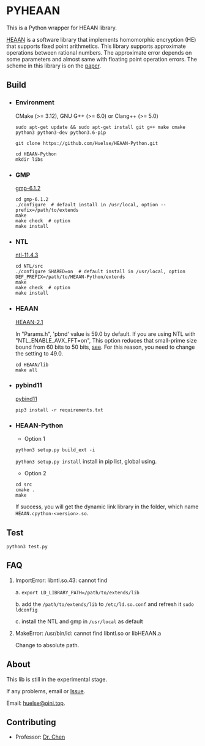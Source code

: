 # PYHEAAN
This is a Python wrapper for HEAAN library.

[HEAAN](https://github.com/snucrypto/HEAAN) is a software library that implements homomorphic encryption (HE) that supports fixed point arithmetics. This library supports approximate operations between rational numbers. The approximate error depends on some parameters and almost same with floating point operation errors. The scheme in this library is on the [paper](https://eprint.iacr.org/2016/421.pdf).



## Build

* ### Environment

  CMake (>= 3.12), GNU G++ (>= 6.0) or Clang++ (>= 5.0)

  ```shell
  sudo apt-get update && sudo apt-get install git g++ make cmake python3 python3-dev python3.6-pip
  
  git clone https://github.com/Huelse/HEAAN-Python.git

  cd HEAAN-Python
  mkdir libs
  ```



* ### GMP

  [gmp-6.1.2](https://gmplib.org/)

  ```shell
  cd gmp-6.1.2
  ./configure  # default install in /usr/local, option --prefix=/path/to/extends
  make
  make check  # option
  make install
  ```



* ### NTL 

  [ntl-11.4.3](https://www.shoup.net/ntl/)

  ```shell
  cd NTL/src
  ./configure SHARED=on  # default install in /usr/local, option DEF_PREFIX=/path/to/HEAAN-Python/extends
  make
  make check  # option
  make install
  ```



* ### HEAAN

  [HEAAN-2.1](https://github.com/snucrypto/HEAAN)

  In "Params.h", 'pbnd' value is 59.0 by default. If you are using NTL with "NTL_ENABLE_AVX_FFT=on", This option reduces that small-prime size bound from 60 bits to 50 bits, [see](https://www.shoup.net/ntl/doc/tour-changes.html). For this reason, you need to change the setting to 49.0.

  ```shell
  cd HEAAN/lib
  make all
  ```



* ### pybind11

  [pybind11](https://github.com/pybind/pybind11)

  ```shell
  pip3 install -r requirements.txt
  ```



* ### HEAAN-Python

  * Option 1

  `python3 setup.py build_ext -i`

  `python3 setup.py install` install in pip list, global using.

  * Option 2
  
  ```shell
  cd src
  cmake .
  make
  ```

  If success, you will get the dynamic link library in the folder, which name `HEAAN.cpython-<version>.so`.



## Test

```python3
python3 test.py
```



## FAQ

1. ImportError: libntl.so.43: cannot find

    a. `export LD_LIBRARY_PATH=/path/to/extends/lib`

    b. add the `/path/to/extends/lib` to `/etc/ld.so.conf` and refresh it `sudo ldconfig`

    c. install the NTL and gmp in `/usr/local` as default

2. MakeError: /usr/bin/ld: cannot find libntl.so or libHEAAN.a

    Change to absolute path.



## About

This lib is still in the experimental stage.

If any problems, email or [Issue](/issues).

Email: [huelse@oini.top](mailto:huelse@oini.top?subject=Github-HEAAN-Python-Issues&cc=5956877@qq.com).



## Contributing

* Professor: [Dr. Chen](https://zhigang-chen.github.io/)
